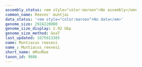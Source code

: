 ```yaml
---
assembly_status: <em style="color:maroon">No assembly</em>
common_name: Reeves' muntjac
data_status: '<em style="color:maroon">No data</em>'
genome_size: 2924220000
genome_size_display: 2.92 Gbp
genome_size_method: GoaT
last_updated: 1675913305
name: Muntiacus reevesi
name_: Muntiacus_reevesi
short_name: mMunRee
taxon_id: 9886
---
```

